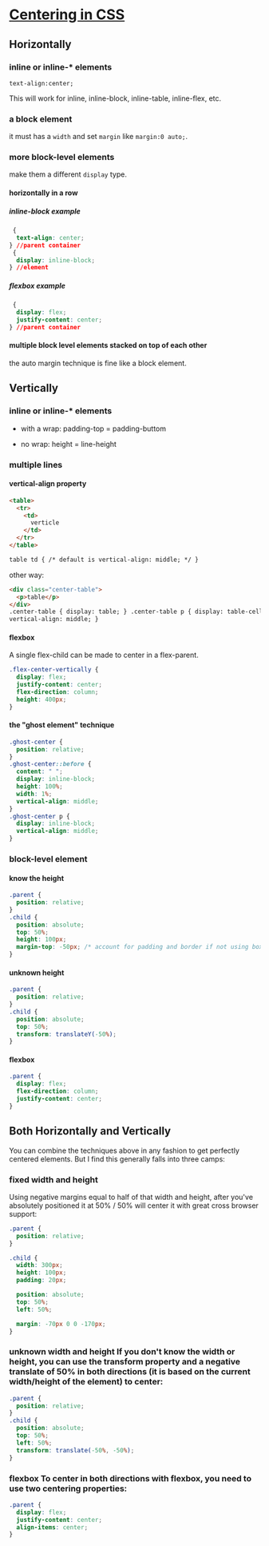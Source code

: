 # [Centering in CSS](https://css-tricks.com/centering-css-complete-guide/)

## Horizontally

### inline or inline-\* elements

`text-align:center;`

This will work for inline, inline-block, inline-table, inline-flex, etc.

### a block element

it must has a `width` and set `margin` like `margin:0 auto;`.

### more block-level elements

make them a different `display` type.

#### horizontally in a row

##### inline-block example

```css
 {
  text-align: center;
} //parent container
 {
  display: inline-block;
} //element
```

##### flexbox example

```css
 {
  display: flex;
  justify-content: center;
} //parent container
```

#### multiple block level elements stacked on top of each other

the auto margin technique is fine like a block element.

## Vertically

### inline or inline-\* elements

- with a wrap: padding-top = padding-buttom

- no wrap: height = line-height

### multiple lines

#### vertical-align property

```html
<table>
  <tr>
    <td>
      verticle
    </td>
  </tr>
</table>

table td { /* default is vertical-align: middle; */ }
```

other way:

```html
<div class="center-table">
  <p>table</p>
</div>
.center-table { display: table; } .center-table p { display: table-cell;
vertical-align: middle; }
```

#### flexbox

A single flex-child can be made to center in a flex-parent.

```css
.flex-center-vertically {
  display: flex;
  justify-content: center;
  flex-direction: column;
  height: 400px;
}
```

#### the "ghost element" technique

```css
.ghost-center {
  position: relative;
}
.ghost-center::before {
  content: " ";
  display: inline-block;
  height: 100%;
  width: 1%;
  vertical-align: middle;
}
.ghost-center p {
  display: inline-block;
  vertical-align: middle;
}
```

### block-level element

#### know the height

```css
.parent {
  position: relative;
}
.child {
  position: absolute;
  top: 50%;
  height: 100px;
  margin-top: -50px; /* account for padding and border if not using box-sizing: border-box; */
}
```

#### unknown height

```css
.parent {
  position: relative;
}
.child {
  position: absolute;
  top: 50%;
  transform: translateY(-50%);
}
```

#### flexbox

```css
.parent {
  display: flex;
  flex-direction: column;
  justify-content: center;
}
```

## Both Horizontally and Vertically

You can combine the techniques above in any fashion to get perfectly centered elements. But I find this generally falls into three camps:

### fixed width and height

Using negative margins equal to half of that width and height, after you've absolutely positioned it at 50% / 50% will center it with great cross browser support:

```css
.parent {
  position: relative;
}

.child {
  width: 300px;
  height: 100px;
  padding: 20px;

  position: absolute;
  top: 50%;
  left: 50%;

  margin: -70px 0 0 -170px;
}
```

### unknown width and height If you don't know the width or height, you can use the transform property and a negative translate of 50% in both directions (it is based on the current width/height of the element) to center:

```css
.parent {
  position: relative;
}
.child {
  position: absolute;
  top: 50%;
  left: 50%;
  transform: translate(-50%, -50%);
}
```

### flexbox To center in both directions with flexbox, you need to use two centering properties:

```css
.parent {
  display: flex;
  justify-content: center;
  align-items: center;
}
```

